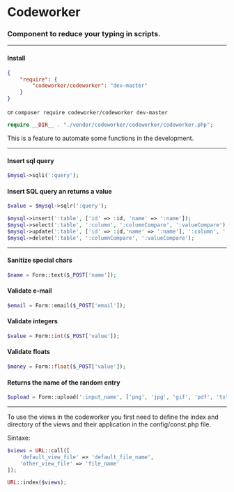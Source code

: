 # Codeworker
### Component to reduce your typing in scripts.

---

#### Install

```json
{
    "require": {
        "codeworker/codeworker": "dev-master"
    }
}
````
or
```composer require codeworker/codeworker dev-master```

```php
require __DIR__ . "./vendor/codeworker/codeworker/codeworker.php";
````

This is a feature to automate some functions in the development.

---

#### Insert sql query
```php
$mysql->sqli(':query');
````
#### Insert SQL query an returns a value
```php
$value = $mysql->sqlr(':query');
````

```php
$mysql->insert(':table', ['id' => :id, 'name' => ':name']);
$mysql->select(':table', ':column', ':columnCompare', ':valueCompare');
$mysql->update(':table', ['id' => :id,'name' => ':name'], ':column', ':columnCompare');
$mysql->delete(':table', ':columnCompare', ':valueCompare');
````

---

#### Sanitize special chars
```php
$name = Form::text($_POST['name']);
````
#### Validate e-mail
```php
$email = Form::email($_POST['email']);
````
#### Validate integers
```php
$value = Form::int($_POST['value']);
````
#### Validate floats
```php
$money = Form::float($_POST['value']);
````
#### Returns the name of the random entry
```php
$upload = Form::upload(':input_name', ['png', 'jpg', 'gif', 'pdf', 'txt'], 'dest_folder/', $size_bytes);
````

---

To use the views in the codeworker you first need to define the index and directory
of the views and their application in the config/const.php file.


Sintaxe:

```php
$views = URL::call([
    'default_view_file' => 'default_file_name',
    'other_view_file' => 'file_name'
]);

URL::index($views);
```
